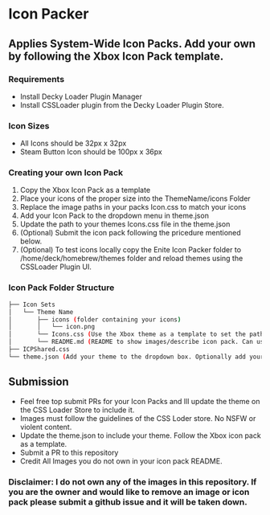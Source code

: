 # Icon Packer

## Applies System-Wide Icon Packs. Add your own by following the Xbox Icon Pack template.

### Requirements
- Install Decky Loader Plugin Manager
- Install CSSLoader plugin from the Decky Loader Plugin Store.

### Icon Sizes
- All Icons should be 32px x 32px
- Steam Button Icon should be 100px x 36px

### Creating your own Icon Pack

1. Copy the Xbox Icon Pack as a template
2. Place your icons of the proper size into the ThemeName/icons Folder
3. Replace the image paths in your packs Icon.css to match your icons
4. Add your Icon Pack to the dropdown menu in theme.json
5. Update the path to your themes Icons.css file in the theme.json
6. (Optional) Submit the icon pack following the pricedure mentioned below.
7. (Optional) To test icons locally copy the Enite Icon Packer folder to /home/deck/homebrew/themes folder and reload themes using the CSSLoader Plugin UI.
 
 ### Icon Pack Folder Structure
 ```bash
├── Icon Sets
│   └── Theme Name
│       ├── icons (folder containing your icons)
│       │   └── icon.png
│       └── Icons.css (Use the Xbox theme as a template to set the paths to your icon images)
│       └── README.md (README to show images/describe icon pack. Can use the root /images directory to hold the images. Credit All Images if needed.)
├── ICPShared.css
└── theme.json (Add your theme to the dropdown box. Optionally add your name to the Authors field)
```

## Submission
- Feel free top submit PRs for your Icon Packs and Ill update the theme on the CSS Loader Store to include it.
- Images must follow the guidelines of the CSS Loder store. No NSFW or violent content.
- Update the theme.json to include your theme. Follow the Xbox icon pack as a template.
- Submit a PR to this repository
- Credit All Images you do not own in your icon pack README.

### Disclaimer: I do not own any of the images in this repository. If you are the owner and would like to remove an image or icon pack please submit a github issue and it will be taken down.

